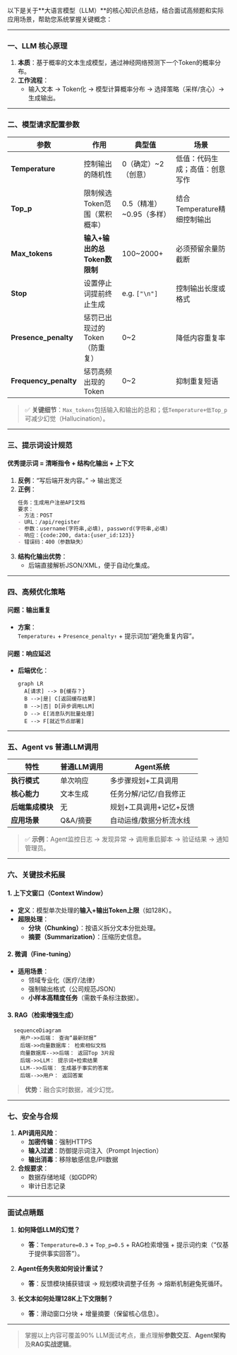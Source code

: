 以下是关于**大语言模型（LLM）**的核心知识点总结，结合面试高频题和实际应用场景，帮助您系统掌握关键概念：

---

### **一、LLM 核心原理**
1. **本质**：基于概率的文本生成模型，通过神经网络预测下一个Token的概率分布。
2. **工作流程**：
   - 输入文本 → Token化 → 模型计算概率分布 → 选择策略（采样/贪心）→ 生成输出。

---

### **二、模型请求配置参数**
| **参数**          | **作用**                          | **典型值**       | **场景**                     |
|-------------------|----------------------------------|------------------|-----------------------------|
| **Temperature**   | 控制输出的随机性                 | 0（确定）~2（创意） | 低值：代码生成；高值：创意写作 |
| **Top_p**         | 限制候选Token范围（累积概率）     | 0.5（精准）~0.95（多样） | 结合Temperature精细控制输出   |
| **Max_tokens**    | **输入+输出的总Token数限制**     | 100~2000+        | 必须预留余量防截断           |
| **Stop**          | 设置停止词提前终止生成            | e.g. `["\n"]`    | 控制输出长度或格式           |
| **Presence_penalty** | 惩罚已出现过的Token（防重复）    | 0~2              | 降低内容重复率               |
| **Frequency_penalty** | 惩罚高频出现的Token             | 0~2              | 抑制重复短语                 |

> ✅ **关键细节**：`Max_tokens`包括输入和输出的总和；低`Temperature+低Top_p`可减少幻觉（Hallucination）。

---

### **三、提示词设计规范**
#### **优秀提示词 = 清晰指令 + 结构化输出 + 上下文**
1. **反例**：“写后端开发内容。” → 输出宽泛  
2. **正例**：  
   ```markdown
   任务：生成用户注册API文档  
   要求：
   - 方法：POST  
   - URL：/api/register  
   - 参数：username(字符串,必填), password(字符串,必填)  
   - 响应：{code:200, data:{user_id:123}}  
   - 错误码：400（参数缺失）  
   ```
3. **结构化输出优势**：  
   - 后端直接解析JSON/XML，便于自动化集成。

---

### **四、高频优化策略**
#### **问题：输出重复**
- **方案**：  
  `Temperature↓` + `Presence_penalty↑` + 提示词加“避免重复内容”。

#### **问题：响应延迟**
- **后端优化**：  
  ```mermaid
  graph LR
    A[请求] --> B{缓存？}
    B -->|是| C[返回缓存结果]
    B -->|否| D[异步调用LLM]
    D --> E[消息队列批量处理]
    E --> F[就近节点部署]
  ```

---

### **五、Agent vs 普通LLM调用**
| **特性**         | 普通LLM调用               | Agent系统                |
|------------------|--------------------------|--------------------------|
| **执行模式**     | 单次响应                  | 多步骤规划+工具调用      |
| **核心能力**     | 文本生成                  | 任务分解/记忆/自我修正   |
| **后端集成模块** | 无                        | 规划+工具调用+记忆+反馈  |
| **应用场景**     | Q&A/摘要                  | 自动运维/数据分析流水线  |

> ✅ **示例**：Agent监控日志 → 发现异常 → 调用重启脚本 → 验证结果 → 通知管理员。

---

### **六、关键技术拓展**
#### 1. **上下文窗口（Context Window）**
- **定义**：模型单次处理的**输入+输出Token上限**（如128K）。  
- **超限处理**：  
  - **分块（Chunking）**：按语义拆分文本分批处理。  
  - **摘要（Summarization）**：压缩历史信息。

#### 2. **微调（Fine-tuning）**
- **适用场景**：  
  - 领域专业化（医疗/法律）  
  - 强制输出格式（公司规范JSON）  
  - **小样本高精度任务**（需数千条标注数据）。

#### 3. **RAG（检索增强生成）**
```mermaid
  sequenceDiagram
    用户->>后端： 查询“最新财报”
    后端->>向量数据库： 检索相似文档
    向量数据库-->>后端： 返回Top 3片段
    后端->>LLM： 提示词+检索结果
    LLM-->>后端： 生成基于事实的答案
    后端-->>用户： 返回答案
```
> **优势**：融合实时数据，减少幻觉。

---

### **七、安全与合规**
1. **API调用风险**：  
   - **加密传输**：强制HTTPS  
   - **输入过滤**：防御提示词注入（Prompt Injection）  
   - **输出消毒**：移除敏感信息/PII数据  
2. **合规要求**：  
   - 数据存储地域（如GDPR）  
   - 审计日志记录  

---

### **面试点睛题**
1. **如何降低LLM的幻觉？**  
   - **答**：`Temperature=0.3` + `Top_p=0.5` + RAG检索增强 + 提示词约束（“仅基于提供事实回答”）。  

2. **Agent任务失败如何设计重试？**  
   - **答**：反馈模块捕获错误 → 规划模块调整子任务 → 熔断机制避兔死循环。  

3. **长文本如何处理128K上下文限制？**  
   - **答**：滑动窗口分块 + 增量摘要（保留核心信息）。  

---

> 掌握以上内容可覆盖90% LLM面试考点，重点理解**参数交互**、**Agent架构**及**RAG实战逻辑**。